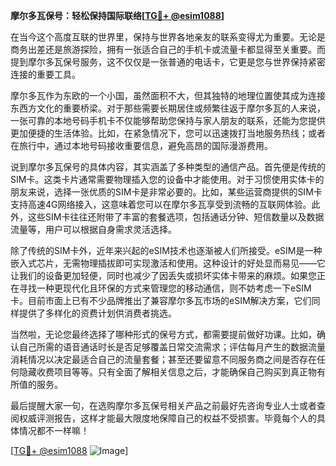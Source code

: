 **摩尔多瓦保号：轻松保持国际联络[[TG💪+ @esim1088](https://t.me/s/esim1088)]**

在当今这个高度互联的世界里，保持与世界各地亲友的联系变得尤为重要。无论是商务出差还是旅游探险，拥有一张适合自己的手机卡或流量卡都显得至关重要。而提到摩尔多瓦保号服务，这不仅仅是一张普通的电话卡，它更是您与世界保持紧密连接的重要工具。

摩尔多瓦作为东欧的一个小国，虽然面积不大，但其独特的地理位置使其成为连接东西方文化的重要桥梁。对于那些需要长期居住或频繁往返于摩尔多瓦的人来说，一张可靠的本地号码手机卡不仅能够帮助您保持与家人朋友的联系，还能为您提供更加便捷的生活体验。比如，在紧急情况下，您可以迅速拨打当地服务热线；或者在旅行中，通过本地号码接收重要信息，避免高昂的国际漫游费用。

说到摩尔多瓦保号的具体内容，其实涵盖了多种类型的通信产品。首先便是传统的SIM卡。这类卡片通常需要物理插入您的设备中才能使用。对于习惯使用实体卡的朋友来说，选择一张优质的SIM卡是非常必要的。比如，某些运营商提供的SIM卡支持高速4G网络接入，这意味着您可以在摩尔多瓦享受到流畅的互联网体验。此外，这些SIM卡往往还附带了丰富的套餐选项，包括通话分钟、短信数量以及数据流量等，用户可以根据自身需求灵活选择。

除了传统的SIM卡外，近年来兴起的eSIM技术也逐渐被人们所接受。eSIM是一种嵌入式芯片，无需物理插拔即可实现激活和使用。这种设计的好处显而易见——它让我们的设备更加轻便，同时也减少了因丢失或损坏实体卡带来的麻烦。如果您正在寻找一种更现代化且环保的方式来管理您的移动通信，则不妨考虑一下eSIM卡。目前市面上已有不少品牌推出了兼容摩尔多瓦市场的eSIM解决方案，它们同样提供了多样化的资费计划供消费者挑选。

当然啦，无论您最终选择了哪种形式的保号方式，都需要提前做好功课。比如，确认自己所需的语音通话时长是否足够覆盖日常交流需求；评估每月产生的数据流量消耗情况以决定最适合自己的流量套餐；甚至还要留意不同服务商之间是否存在任何隐藏收费项目等等。只有全面了解相关信息之后，才能确保自己购买到真正物有所值的服务。

最后提醒大家一句，在选购摩尔多瓦保号相关产品之前最好先咨询专业人士或者查阅权威评测报告，这样才能最大限度地保障自己的权益不受损害。毕竟每个人的具体情况都不一样嘛！

[[TG💪+ @esim1088](https://t.me/s/esim1088) ![Image](https://i.postimg.cc/4NQfJmqS/Snipaste-2025-05-13-00-14-12.png)]